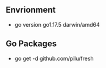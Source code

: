 ## Envrionment

- go version go1.17.5 darwin/amd64

## Go Packages

- go get -d github.com/pilu/fresh

